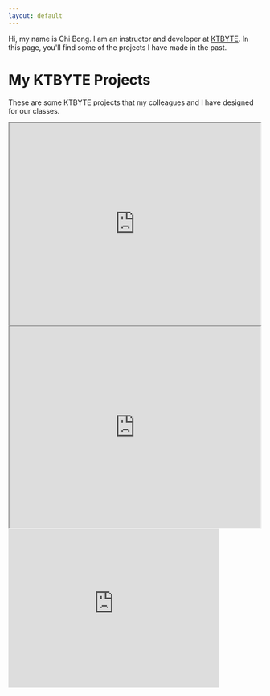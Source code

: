 ```yaml
---
layout: default
---
```



Hi, my name is Chi Bong. I am an instructor and developer at [KTBYTE](https://www.ktbyte.com). In this page, you'll find some of the projects I have made in the past.

# My KTBYTE Projects

These are some KTBYTE projects that my colleagues and I have designed for our classes.

<iframe width='500px' height='400px' src='https://nest.ktbyte.com/nest#473521' allowfullscreen></iframe>
<iframe width='500px' height='400px' src='https://nest.ktbyte.com/nest#353091' allowfullscreen></iframe>
<iframe width="420" height="315" src="https://www.youtube.com/embed/dQw4w9WgXcQ" frameborder="0" allowfullscreen></iframe>
